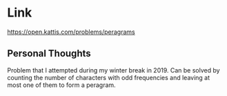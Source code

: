 # Link

https://open.kattis.com/problems/peragrams

## Personal Thoughts

Problem that I attempted during my winter break in 2019. Can be solved by counting the number of characters with odd frequencies and leaving at most one of them to form a peragram.

